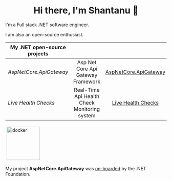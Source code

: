 <h1 align="center">Hi there, I'm Shantanu 👋</h1>

I'm a Full stack .NET software engineer.

I am also an open-source enthusiast.

|**My .NET open-source projects**|||
|---------------------------|:---:|:---:|
|*AspNetCore.ApiGateway*|Asp Net Core Api Gateway Framework|[AspNetCore.ApiGateway](https://github.com/VeritasSoftware/AspNetCore.ApiGateway)|
|*Live Health Checks*|Real-Time Api Health Check Monitoring system|[Live Health Checks](https://github.com/VeritasSoftware/LiveHealthChecks)|

<img src="https://cdn.jsdelivr.net/gh/devicons/devicon/icons/groovy/groovy-original.svg" width="104"
            height="104" alt="docker" style="vertical-align:top; margin:4px" />

My project **AspNetCore.ApiGateway** was [on-boarded](https://github.com/dotnet-foundation/projects/issues/255) by the .NET Foundation.

<!--
**VeritasSoftware/VeritasSoftware** is a ✨ _special_ ✨ repository because its `README.md` (this file) appears on your GitHub profile.

Here are some ideas to get you started:

- 🔭 I’m currently working on ...
- 🌱 I’m currently learning ...
- 👯 I’m looking to collaborate on ...
- 🤔 I’m looking for help with ...
- 💬 Ask me about ...
- 📫 How to reach me: ...
- 😄 Pronouns: ...
- ⚡ Fun fact: ...
-->

